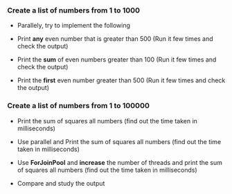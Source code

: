### Create a list of numbers from 1 to 1000

* Parallely, try to implement the following

* Print **any** even number that is greater than 500 (Run it few times and check the output)
* Print the **sum** of even numbers greater than 100 (Run it few times and check the output)


* Print the **first** even number greater than 500 (Run it few times and check the output)


### Create a list of numbers from 1 to 100000

* Print the sum of squares all numbers (find out the time taken in milliseconds)

* Use parallel and Print the sum of squares all numbers (find out the time taken in milliseconds)

* Use **ForJoinPool** and **increase** the number of threads and print the sum of squares all numbers (find out the time taken in milliseconds)

* Compare and study the output